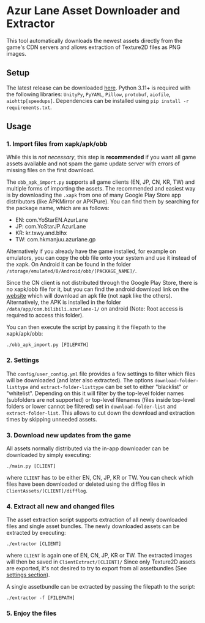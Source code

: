 # Azur Lane Asset Downloader and Extractor
This tool automatically downloads the newest assets directly from the game's CDN servers and allows extraction of Texture2D files as PNG images.

## Setup
The latest release can be downloaded [here](https://github.com/nobbyfix/AzurLane-AssetDownloader/releases/latest). Python 3.11+ is required with the following libraries: `UnityPy`, `PyYAML`, `Pillow`, `protobuf`, `aiofile`, `aiohttp[speedups]`. Dependencies can be installed using `pip install -r requirements.txt`.

## Usage
### 1. Import files from xapk/apk/obb
While this is *not necessary*, this step is **recommended** if you want all game assets available and not spam the game update server with errors of missing files on the first download.

The `obb_apk_import.py` supports all game clients (EN, JP, CN, KR, TW) and multiple forms of importing the assets. The recommended and easiest way is by downloading the `.xapk` from one of many Google Play Store app distributors (like APKMirror or APKPure). You can find them by searching for the package name, which are as follows:
- EN: com.YoStarEN.AzurLane
- JP: com.YoStarJP.AzurLane
- KR: kr.txwy.and.blhx
- TW: com.hkmanjuu.azurlane.gp

Alternatively if you already have the game installed, for example on emulators, you can copy the obb file onto your system and use it instead of the xapk. On Android it can be found in the folder `/storage/emulated/0/Android/obb/[PACKAGE_NAME]/`.

Since the CN client is not distributed through the Google Play Store, there is no xapk/obb file for it, but you can find the android download link on the [website](https://game.bilibili.com/blhx/) which will download an apk file (not xapk like the others). Alternatively, the APK is installed in the folder `/data/app/com.bilibili.azurlane-1/` on android (Note: Root access is required to access this folder).

You can then execute the script by passing it the filepath to the xapk/apk/obb:
```
./obb_apk_import.py [FILEPATH]
```

### 2. Settings
The `config/user_config.yml` file provides a few settings to filter which files will be downloaded (and later also extracted). The options `download-folder-listtype` and `extract-folder-listtype` can be set to either "blacklist" or "whitelist". Depending on this it will filter by the top-level folder names (subfolders are not supported) or top-level filenames (files inside top-level folders or lower cannot be filtered) set in `download-folder-list` and `extract-folder-list`. This allows to cut down the download and extraction times by skipping unneeded assets.

### 3. Download new updates from the game
All assets normally distributed via the in-app downloader can be downloaded by simply executing:
```
./main.py [CLIENT]
```
where `CLIENT` has to be either EN, CN, JP, KR or TW. You can check which files have been downloaded or deleted using the difflog files in `ClientAssets/[CLIENT]/difflog`.

### 4. Extract all new and changed files
The asset extraction script supports extraction of all newly downloaded files and single asset bundles. The newly downloaded assets can be extracted by executing:
```
./extractor [CLIENT]
```
where `CLIENT` is again one of EN, CN, JP, KR or TW. The extracted images will then be saved in `ClientExtract/[CLIENT]/` Since only Texture2D assets are exported, it's not desired to try to export from all assetbundles (See [settings section](#2-settings)).

A single assetbundle can be extracted by passing the filepath to the script:
```
./extractor -f [FILEPATH]
```

### 5. Enjoy the files
